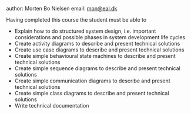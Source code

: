 author: Morten Bo Nielsen
email: mon@eal.dk

Having completed this course the student must be able to

* Explain how to do structured system design, i.e. important considerations and possible phases in system development life cycles
* Create activity diagrams to describe and present technical solutions
* Create use case diagrams to describe and present technical solutions
* Create simple behavioural state machines to describe and present technical solutions
* Create simple sequence diagrams to describe and present technical solutions
* Create simple communication diagrams to describe and present technical solutions
* Create simple class diagrams to describe and present technical solutions
* Write technical documentation


